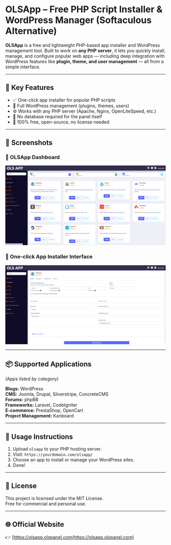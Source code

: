 # OLSApp – Free PHP Script Installer & WordPress Manager (Softaculous Alternative)

**OLSApp** is a free and lightweight PHP-based app installer and WordPress management tool. Built to work on **any PHP server**, it lets you quickly install, manage, and configure popular web apps — including deep integration with WordPress features like **plugin, theme, and user management** — all from a simple interface.

---

## 🌟 Key Features

- ✅ One-click app installer for popular PHP scripts
- 🧩 Full WordPress management (plugins, themes, users)
- ⚙️ Works with any PHP server (Apache, Nginx, OpenLiteSpeed, etc.)
- 🧰 No database required for the panel itself
- 🔐 100% free, open-source, no license needed

---

## 📸 Screenshots

### 🔧 OLSApp Dashboard

![OLSApp Dashboard](https://github.com/osmanfc/olsapp/blob/main/screenshorts/dashboard.png?raw=true)

### 🚀 One-click App Installer Interface

![App Installer](https://github.com/osmanfc/olsapp/blob/main/screenshorts/install.png?raw=true)

---

## 📦 Supported Applications

*(Apps listed by category)*

**Blogs:** WordPress  
**CMS:** Joomla, Drupal, Silverstripe, ConcreteCMS  
**Forums:** phpBB  
**Frameworks:** Laravel, CodeIgniter  
**E-commerce:** PrestaShop, OpenCart  
**Project Management:** Kanboard

---

## 🧪 Usage Instructions

1. Upload `olsapp` to your PHP hosting server.
2. Visit: `https://yourdomain.com/olsapp/`
3. Choose an app to install or manage your WordPress sites.
4. Done!

---

## 📜 License

This project is licensed under the MIT License.  
Free for commercial and personal use.

---

## 🌐 Official Website

👉 [https://olsapp.olspanel.com(https://olsapp.olspanel.com)
